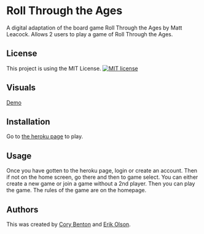# Roll Through the Ages
A digital adaptation of the board game Roll Through the Ages by Matt Leacock.  Allows 2 users to play a game of Roll Through the Ages.

## License
This project is using the MIT License. [![MIT license](https://img.shields.io/badge/License-MIT-blue.svg)](https://lbesson.mit-license.org/)

## Visuals
[Demo](https://drive.google.com/file/d/18QZKdoOGtbq5g9e5EAE8nSLBN8ZNLk4o/view)

## Installation
Go to [the heroku page](https://protected-reaches-31766-0c143902740e.herokuapp.com//) to play.

## Usage
Once you have gotten to the heroku page, login or create an account.  Then if not on the home screen, go there and then to game select.  You can either create a new game or join a game without a 2nd player.  Then you can play the game.  The rules of the game are on the homepage.

## Authors
This was created by [Cory Benton](https://github.com/corybenton) and [Erik Olson](https://github.com/ErikAmerico).

